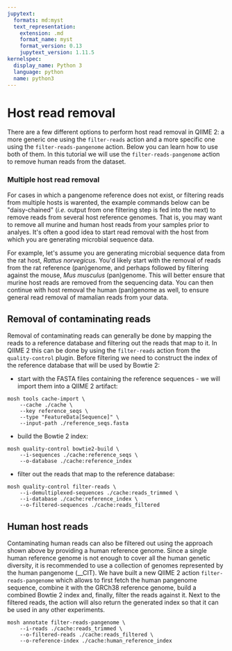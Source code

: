 ```yaml
---
jupytext:
  formats: md:myst
  text_representation:
    extension: .md
    format_name: myst
    format_version: 0.13
    jupytext_version: 1.11.5
kernelspec:
  display_name: Python 3
  language: python
  name: python3
---
```

# Host read removal
There are a few different options to perform host read removal in QIIME 2: a more generic one using the `filter-reads` action
and a more specific one using the `filter-reads-pangenome` action. Below you can learn how to use both of them. In this tutorial we will 
use the `filter-reads-pangenome` action to remove human reads from the dataset.

### Multiple host read removal
For cases in which a pangenome reference does not exist, or filtering reads from multiple hosts is warented, the example commands below can be "daisy-chained" (*i.e.* output from one filtering step is fed into the next) to remove reads from several host reference genomes. That is, you may want to remove all murine and human host reads from your samples prior to analyes. It's often a good idea to start read removal with the host from which you are generating microbial sequence data. 

For example, let's assume you are generating microbial sequence data from the rat host, *Rattus norvegicus*. You'd likely start with the removal of reads from the rat reference (pan)genome, and perhaps followed by filtering against the mouse, *Mus musculus* (pan)genome. This will better ensure that murine host reads are removed from the sequencing data. You can then continue with host removal the human (pan)genome as well, to ensure general read removal of mamalian reads from your data. 

## Removal of contaminating reads
Removal of contaminating reads can generally be done by mapping the reads to a reference database and filtering out the reads
that map to it. In QIIME 2 this can be done by using the `filter-reads` action from the `quality-control` plugin. Before filtering
we need to construct the index of the reference database that will be used by Bowtie 2:
- start with the FASTA files containing the reference sequences - we will import them into a QIIME 2 artifact:
```{code} bash
mosh tools cache-import \
    --cache ./cache \
    --key reference_seqs \
    --type "FeatureData[Sequence]" \
    --input-path ./reference_seqs.fasta
```
- build the Bowtie 2 index:
```{code} bash
mosh quality-control bowtie2-build \
    --i-sequences ./cache:reference_seqs \
    --o-database ./cache:reference_index
```
- filter out the reads that map to the reference database:
```{code} bash
mosh quality-control filter-reads \
    --i-demultiplexed-sequences ./cache:reads_trimmed \
    --i-database ./cache:reference_index \
    --o-filtered-sequences ./cache:reads_filtered
```

## Human host reads
Contaminating human reads can also be filtered out using the approach shown above by providing a human reference genome.
Since a single human reference genome is not enough to cover all the human genetic diversity, it is recommended to use a
collection of genomes represented by the human pangenome (__CIT). We have built a new QIIME 2 action `filter-reads-pangenome`
which allows to first fetch the human pangenome sequence, combine it with the GRCh38 reference genome, build a combined 
Bowtie 2 index and, finally, filter the reads against it. Next to the filtered reads, the action will also return the generated 
index so that it can be used in any other experiments.
```{code} bash
mosh annotate filter-reads-pangenome \
    --i-reads ./cache:reads_trimmed \
    --o-filtered-reads ./cache:reads_filtered \
    --o-reference-index ./cache:human_reference_index
```

